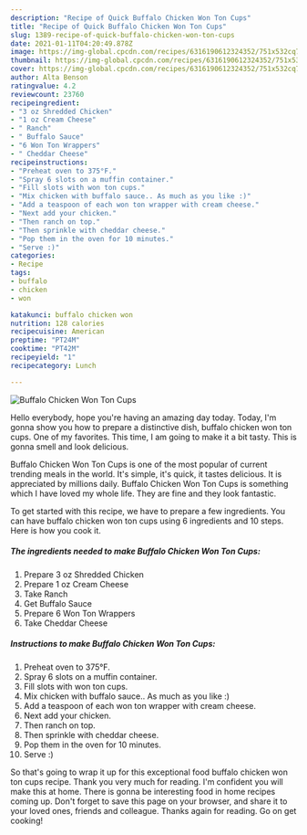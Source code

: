 ```yaml
---
description: "Recipe of Quick Buffalo Chicken Won Ton Cups"
title: "Recipe of Quick Buffalo Chicken Won Ton Cups"
slug: 1389-recipe-of-quick-buffalo-chicken-won-ton-cups
date: 2021-01-11T04:20:49.878Z
image: https://img-global.cpcdn.com/recipes/6316190612324352/751x532cq70/buffalo-chicken-won-ton-cups-recipe-main-photo.jpg
thumbnail: https://img-global.cpcdn.com/recipes/6316190612324352/751x532cq70/buffalo-chicken-won-ton-cups-recipe-main-photo.jpg
cover: https://img-global.cpcdn.com/recipes/6316190612324352/751x532cq70/buffalo-chicken-won-ton-cups-recipe-main-photo.jpg
author: Alta Benson
ratingvalue: 4.2
reviewcount: 23760
recipeingredient:
- "3 oz Shredded Chicken"
- "1 oz Cream Cheese"
- " Ranch"
- " Buffalo Sauce"
- "6 Won Ton Wrappers"
- " Cheddar Cheese"
recipeinstructions:
- "Preheat oven to 375°F."
- "Spray 6 slots on a muffin container."
- "Fill slots with won ton cups."
- "Mix chicken with buffalo sauce.. As much as you like :)"
- "Add a teaspoon of each won ton wrapper with cream cheese."
- "Next add your chicken."
- "Then ranch on top."
- "Then sprinkle with cheddar cheese."
- "Pop them in the oven for 10 minutes."
- "Serve :)"
categories:
- Recipe
tags:
- buffalo
- chicken
- won

katakunci: buffalo chicken won 
nutrition: 128 calories
recipecuisine: American
preptime: "PT24M"
cooktime: "PT42M"
recipeyield: "1"
recipecategory: Lunch

---
```



![Buffalo Chicken Won Ton Cups](https://img-global.cpcdn.com/recipes/6316190612324352/751x532cq70/buffalo-chicken-won-ton-cups-recipe-main-photo.jpg)

Hello everybody, hope you're having an amazing day today. Today, I'm gonna show you how to prepare a distinctive dish, buffalo chicken won ton cups. One of my favorites. This time, I am going to make it a bit tasty. This is gonna smell and look delicious.

Buffalo Chicken Won Ton Cups is one of the most popular of current trending meals in the world. It's simple, it's quick, it tastes delicious. It is appreciated by millions daily. Buffalo Chicken Won Ton Cups is something which I have loved my whole life. They are fine and they look fantastic.




To get started with this recipe, we have to prepare a few ingredients. You can have buffalo chicken won ton cups using 6 ingredients and 10 steps. Here is how you cook it.

<!--inarticleads1-->

##### The ingredients needed to make Buffalo Chicken Won Ton Cups:

1. Prepare 3 oz Shredded Chicken
1. Prepare 1 oz Cream Cheese
1. Take  Ranch
1. Get  Buffalo Sauce
1. Prepare 6 Won Ton Wrappers
1. Take  Cheddar Cheese




<!--inarticleads2-->

##### Instructions to make Buffalo Chicken Won Ton Cups:

1. Preheat oven to 375°F.
1. Spray 6 slots on a muffin container.
1. Fill slots with won ton cups.
1. Mix chicken with buffalo sauce.. As much as you like :)
1. Add a teaspoon of each won ton wrapper with cream cheese.
1. Next add your chicken.
1. Then ranch on top.
1. Then sprinkle with cheddar cheese.
1. Pop them in the oven for 10 minutes.
1. Serve :)




So that's going to wrap it up for this exceptional food buffalo chicken won ton cups recipe. Thank you very much for reading. I'm confident you will make this at home. There is gonna be interesting food in home recipes coming up. Don't forget to save this page on your browser, and share it to your loved ones, friends and colleague. Thanks again for reading. Go on get cooking!
